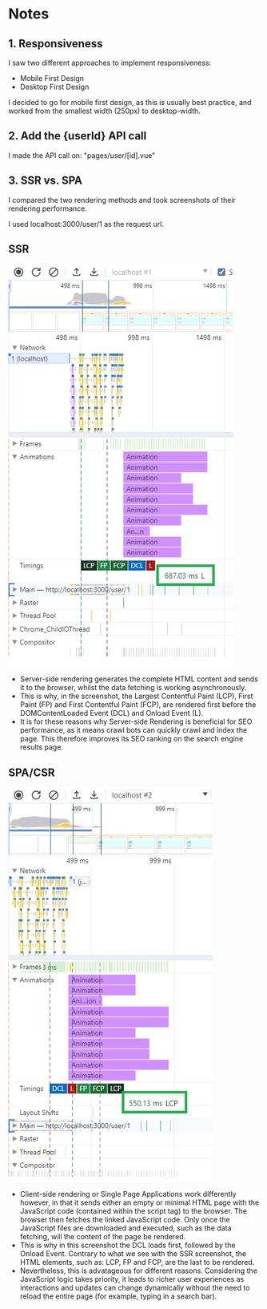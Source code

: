 # Notes 

## 1. Responsiveness

I saw two different approaches to implement responsiveness:
* Mobile First Design
* Desktop First Design

I decided to go for mobile first design, as this is usually best practice, and worked from the smallest width (250px) to desktop-width. 

## 2. Add the {userId} API call

I made the API call on: "pages/user/[id].vue"

## 3. SSR vs. SPA

I compared the two rendering methods and took screenshots of their rendering performance.

I used localhost:3000/user/1 as the request url. 

## SSR

![Server-side Rendering](/public/SSR.jpg)

* Server-side rendering generates the complete HTML content and sends it to the browser, whilst the data fetching is working asynchronously.
* This is why, in the screenshot, the Largest Contentful Paint (LCP), First Paint (FP) and First Contentful Paint (FCP), are rendered first before the DOMContentLoaded Event (DCL) and Onload Event (L).
* It is for these reasons why Server-side Rendering is beneficial for SEO performance, as it means crawl bots can quickly crawl and index the page. This therefore improves its SEO ranking on the search engine results page. 

## SPA/CSR

![Single Page Application/ Client-side Rendering](/public/SPA.jpg)

* Client-side rendering or Single Page Applications work differently however, in that it sends either an empty or minimal HTML page with the JavaScript code (contained within the script tag) to the browser. The browser then fetches the linked JavaScript code. Only once the JavaScript files are downloaded and executed, such as the data fetching, will the content of the page be rendered.
* This is why in this screenshot the DCL loads first, followed by the Onload Event. Contrary to what we see with the SSR screenshot, the HTML elements, such as: LCP, FP and FCP, are the last to be rendered.
* Nevertheless, this is advatageous for different reasons. Considering the JavaScript logic takes priority, it leads to richer user experiences as interactions and updates can change dynamically without the need to reload the entire page (for example, typing in a search bar).
